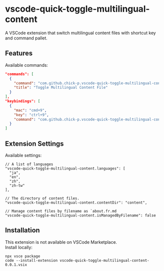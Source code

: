 # vscode-quick-toggle-multilingual-content

A VSCode extension that switch multilingual content files with shortcut key and command pallet.

## Features

Available commands:

```json
"commands": [
  {
    "command": "com.github.chick-p.vscode-quick-toggle-multilingual-content.toggle",
    "title": "Toggle Multilingual Content File"
  }
],
"keybindings": [
  {
    "mac": "cmd+9",
    "key": "ctrl+9",
    "command": "com.github.chick-p.vscode-quick-toggle-multilingual-content.toggle"
  }
]
```

## Extension Settings

Available settings:

```plaintext
// A list of languages
"vscode-quick-toggle-multilingual-content.languages": [
  "ja",
  "en",
  "zh",
  "zh-tw"
],

// The directory of content files.
"vscode-quick-toggle-multilingual-content.contentDir": "content",

// Manage content files by filename as `about.fr.md
"vscode-quick-toggle-multilingual-content.isManagedByFilename": false
```

## Installation

This extension is not available on VSCode Marketplace.  
Install locally:

```shell
npx vsce package
code --install-extension vscode-quick-toggle-multilingual-content-0.0.1.vsix
```
